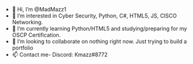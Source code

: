 - 👋 Hi, I’m @MadMazz1
- 👀 I’m interested in Cyber Security, Python, C#, HTML5, JS, CISCO Networking. 
- 🌱 I’m currently learning Python/HTML5 and studying/preparing for my OSCP Certification.
- 💞️ I’m looking to collaborate on nothing right now. Just trying to build a portfolio 
- 📫 Contact me-
        Discord: Kmazz#8772

<!---
MadMazz1/MadMazz1 is a ✨ special ✨ repository because its `README.md` (this file) appears on your GitHub profile.
You can click the Preview link to take a look at your changes.
--->
